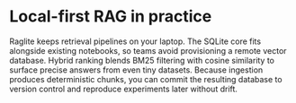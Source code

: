 # Local-first RAG in practice

Raglite keeps retrieval pipelines on your laptop. The SQLite core fits alongside existing
notebooks, so teams avoid provisioning a remote vector database. Hybrid ranking blends
BM25 filtering with cosine similarity to surface precise answers from even tiny datasets.
Because ingestion produces deterministic chunks, you can commit the resulting database to
version control and reproduce experiments later without drift.
